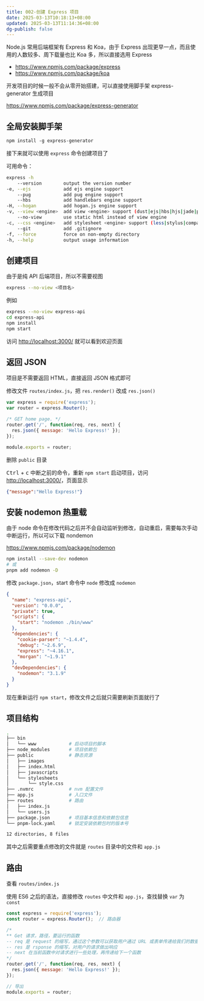 ```yaml
---
title: 002-创建 Express 项目
date: 2025-03-13T10:18:13+08:00
updated: 2025-03-13T11:14:36+08:00
dg-publish: false
---
```


Node.js 常用后端框架有 Express 和 Koa，由于 Express 出现更早一点，而且使用的人数较多、周下载量也比 Koa 多，所以直接选用 Express

- <https://www.npmjs.com/package/express>
- <https://www.npmjs.com/package/koa>

开发项目的时候一般不会从零开始搭建，可以直接使用脚手架 express-generator 生成项目

<https://www.npmjs.com/package/express-generator>

## 全局安装脚手架

```sh
npm install -g express-generator
```

接下来就可以使用 `express` 命令创建项目了

可用命令：

```sh
express -h
    --version        output the version number
-e, --ejs            add ejs engine support
    --pug            add pug engine support
    --hbs            add handlebars engine support
-H, --hogan          add hogan.js engine support
-v, --view <engine>  add view <engine> support (dust|ejs|hbs|hjs|jade|pug|twig|vash) (defaults to jade)
    --no-view        use static html instead of view engine
-c, --css <engine>   add stylesheet <engine> support (less|stylus|compass|sass) (defaults to plain css)
    --git            add .gitignore
-f, --force          force on non-empty directory
-h, --help           output usage information
```

## 创建项目

由于是纯 API 后端项目，所以不需要视图

```sh
express --no-view <项目名>
```

例如

```sh
express --no-view express-api
cd express-api
npm install
npm start
```

访问 <http://localhost:3000/> 就可以看到欢迎页面

## 返回 JSON

项目是不需要返回 HTML，直接返回 JSON 格式即可

修改文件 `routes/index.js`，把 `res.render()` 改成 `res.json()`

```js
var express = require('express');
var router = express.Router();

/* GET home page. */
router.get('/', function(req, res, next) {
  res.json({ message: 'Hello Express!' });
});

module.exports = router;
```

删除 `public` 目录

<kbd>Ctrl</kbd> + <kbd>c</kbd> 中断之前的命令，重新 `npm start` 启动项目，访问 <http://localhost:3000/>，页面显示

```json
{"message":"Hello Express!"}
```

## 安装 nodemon 热重载

由于 node 命令在修改代码之后并不会自动监听到修改，自动重启，需要每次手动中断运行，所以可以下载 nondemon

<https://www.npmjs.com/package/nodemon>

```sh
npm install --save-dev nodemon
# 或
pnpm add nodemon -D
```

修改 `package.json`，start 命令中 `node` 修改成 `nodemon`

```json
{
  "name": "express-api",
  "version": "0.0.0",
  "private": true,
  "scripts": {
    "start": "nodemon ./bin/www"
  },
  "dependencies": {
    "cookie-parser": "~1.4.4",
    "debug": "~2.6.9",
    "express": "~4.16.1",
    "morgan": "~1.9.1"
  },
  "devDependencies": {
    "nodemon": "3.1.9"
  }
}
```

现在重新运行 `npm start`，修改文件之后就只需要刷新页面就行了

## 项目结构

```sh
.
├── bin
│   └── www            # 启动项目的脚本
├── node_modules       # 项目依赖包
├── public             # 静态资源
│   ├── images
│   ├── index.html
│   ├── javascripts
│   └── stylesheets
│       └── style.css
├── .nvmrc             # nvm 配置文件
├── app.js             # 入口文件
├── routes             # 路由
│   ├── index.js
│   └── users.js
├── package.json       # 项目基本信息和依赖包信息
└── pnpm-lock.yaml     # 锁定安装依赖包时的版本号

12 directories, 8 files
```

其中之后需要重点修改的文件就是 `routes` 目录中的文件和 `app.js`

## 路由

查看 `routes/index.js`

使用 ES6 之后的语法，直接修改 `routes` 中文件和 `app.js`，查找替换 `var` 为 `const`

```js
const express = require('express');
const router = express.Router();  // 路由器

/*
** Get 请求，路径，要运行的函数
-- req 是 request 的缩写，通过这个参数可以获取用户通过 URL 或表单传递给我们的数据，例如 req.params、req.query、req.body
-- res 是 rsponse 的缩写，对用户的请求做出响应
-- next 在当前函数中对请求进行一些处理，再传递给下一个函数
*/
router.get('/', function(req, res, next) {
  res.json({ message: 'Hello Express!' });
});

// 导出
module.exports = router;
```
